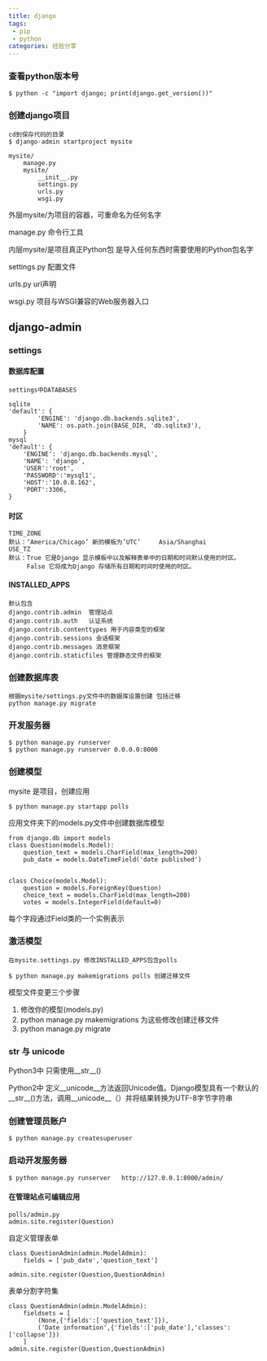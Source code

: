 ```yaml
---
title: django
tags:
 - pip
 - python
categories: 经验分享
---
```


### 查看python版本号
```
$ python -c "import django; print(django.get_version())"
```

### 创建django项目
```
cd到保存代码的目录
$ django-admin startproject mysite

mysite/
    manage.py
    mysite/
        __init__.py
        settings.py
        urls.py
        wsgi.py
```
外层mysite/为项目的容器，可重命名为任何名字

manage.py 命令行工具

内层mysite/是项目真正Python包 是导入任何东西时需要使用的Python包名字

settings.py 配置文件

urls.py url声明

wsgi.py 项目与WSGI兼容的Web服务器入口

## django-admin

### settings

#### 数据库配置
```
settings中DATABASES

sqlite
'default': {
        'ENGINE': 'django.db.backends.sqlite3',
        'NAME': os.path.join(BASE_DIR, 'db.sqlite3'),
    }
mysql    
'default': {
    'ENGINE': 'django.db.backends.mysql',
    'NAME': 'django',
    'USER':'root',
    'PASSWORD':'mysql1',
    'HOST':'10.0.8.162',
    'PORT':3306,
}    
```
#### 时区
```
TIME_ZONE
默认：‘America/Chicago’ 新的模板为’UTC’  	Asia/Shanghai
USE_TZ
默认：True 它是Django 显示模板中以及解释表单中的日期和时间默认使用的时区。
     False 它将成为Django 存储所有日期和时间时使用的时区。
```

#### INSTALLED_APPS
```
默认包含
django.contrib.admin  管理站点
django.contrib.auth   认证系统
django.contrib.contenttypes 用于内容类型的框架
django.contrib.sessions 会话框架
django.contrib.messages 消息框架
django.contrib.staticfiles 管理静态文件的框架
```

###  创建数据库表
```
根据mysite/settings.py文件中的数据库设置创建 包括迁移
python manage.py migrate
```

### 开发服务器
```
$ python manage.py runserver
$ python manage.py runserver 0.0.0.0:8000
```
### 创建模型
mysite 是项目，创建应用
```
$ python manage.py startapp polls
```
应用文件夹下的models.py文件中创建数据库模型
```
from django.db import models
class Question(models.Model):
    question_text = models.CharField(max_length=200)
    pub_date = models.DateTimeField('date published')


class Choice(models.Model):
    question = models.ForeignKey(Question)
    choice_text = models.CharField(max_length=200)
    votes = models.IntegerField(default=0)

```
每个字段通过Field类的一个实例表示

### 激活模型
```
在mysite.settings.py 修改INSTALLED_APPS包含polls

$ python manage.py makemigrations polls 创建迁移文件
```
模型文件变更三个步骤
1. 修改你的模型(models.py)
2. python manage.py makemigrations 为这些修改创建迁移文件
3. python manage.py migrate

### __str__ 与 __unicode__
Python3中 只需使用__str__()

Python2中 定义__unicode__方法返回Unicode值。Django模型具有一个默认的__str__()方法，调用__unicode__（）并将结果转换为UTF-8字节字符串

### 创建管理员账户
```
$ python manage.py createsuperuser
```
### 启动开发服务器
```
$ python manage.py runserver   http://127.0.0.1:8000/admin/
```
#### 在管理站点可编辑应用
```
polls/admin.py
admin.site.register(Question)
```
自定义管理表单
```
class QuestionAdmin(admin.ModelAdmin):
    fields = ['pub_date','question_text']

admin.site.register(Question,QuestionAdmin)
```
表单分割字符集
```
class QuestionAdmin(admin.ModelAdmin):
    fieldsets = [
        (None,{'fields':['question_text']}),
        ('Date information',{'fields':['pub_date'],'classes':['collapse']})
    ]
admin.site.register(Question,QuestionAdmin)
```
